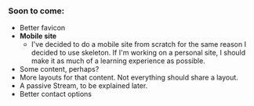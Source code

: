 ### Soon to come:
* Better favicon
* **Mobile site**
    - I've decided to do a mobile site from scratch for the same reason I decided to use skeleton. If I'm working on a personal site, I should make it as much of a learning experience as possible. 
* Some content, perhaps?
* More layouts for that content. Not everything should share a layout.
* A passive Stream, to be explained later.
* Better contact options
